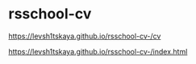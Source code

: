 # rsschool-cv
https://levsh1tskaya.github.io/rsschool-cv-/cv

https://levsh1tskaya.github.io/rsschool-cv-/index.html

